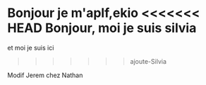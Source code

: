 Bonjour je m'aplf,ekio 
<<<<<<< HEAD
Bonjour, moi je suis silvia
=======

et moi je suis ici
>>>>>>> ajoute-Silvia

Modif Jerem chez Nathan
